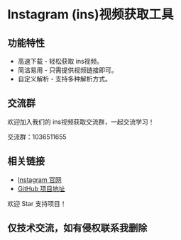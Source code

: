 # Instagram (ins)视频获取工具

## 功能特性
- 高速下载 - 轻松获取 ins视频。
- 简洁易用 - 只需提供视频链接即可。
- 自定义解析 - 支持多种解析方式。

## 交流群
欢迎加入我们的 ins视频获取交流群，一起交流学习！

交流群：1036511655

## 相关链接
- [Instagram 官网](https://www.instagram.com)
- [GitHub 项目地址](https://github.com/qinuan01/instagram)

欢迎 Star 支持项目！

## 仅技术交流，如有侵权联系我删除
